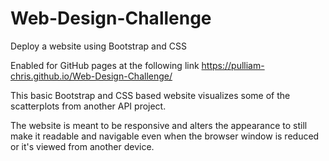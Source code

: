# Web-Design-Challenge
Deploy a website using Bootstrap and CSS

Enabled for GitHub pages at the following link
https://pulliam-chris.github.io/Web-Design-Challenge/

This basic Bootstrap and CSS based website visualizes some of the scatterplots from another API project.

The website is meant to be responsive and alters the appearance to still make it readable and navigable even when the browser window is reduced or it's viewed from another device.
